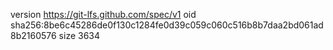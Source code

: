 version https://git-lfs.github.com/spec/v1
oid sha256:8be6c45286de0f130c1284fe0d39c059c060c516b8b7daa2bd061ad8b2160576
size 3634
